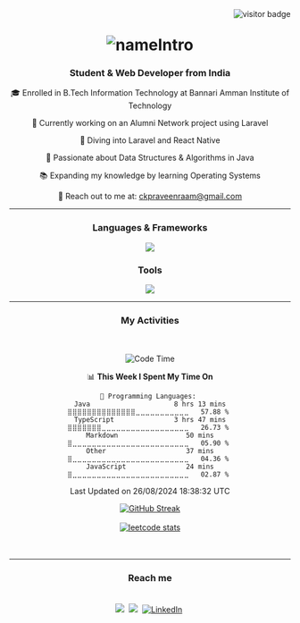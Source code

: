 <div align="center">
  <img align="right" src="https://visitor-badge.laobi.icu/badge?page_id=praveenraam.praveenraam" alt="visitor badge"/>
  <br>
  <h1 align="center" style="margin-top: 30px;">
      <img src="https://readme-typing-svg.demolab.com?font=Fira+Code&pause=1000&center=true&multiline=true&random=true&width=435&lines=Heyy!!+I'm+praveenraam&color=8892BF" alt="nameIntro" />
  </h1>
  <h3 align="center"><strong>Student & Web Developer from India</strong></h3>
  <div align="center">
    <p>🎓 Enrolled in B.Tech Information Technology at Bannari Amman Institute of Technology</p>
    <p>🚀 Currently working on an Alumni Network project using Laravel</p>
    <p>🌟 Diving into Laravel and React Native</p>
    <p>🧠 Passionate about Data Structures & Algorithms in Java</p>
    <p>📚 Expanding my knowledge by learning Operating Systems</p>
    <p>📧 Reach out to me at: <a href="mailto:ckpraveenraam@gmail.com">ckpraveenraam@gmail.com</a></p>
  </div>

  <hr>

  <h3 align="center"><strong>Languages & Frameworks</strong></h3>
  <p align="center">
      <img src="https://skillicons.dev/icons?i=java,c,js,react,laravel,mysql" />
  </p>
  <h3 align="center"><strong>Tools</strong></h3>
    <p align="center">
      <img src="https://skillicons.dev/icons?i=github,git,figma,vscode,postman" />
    </p>

  <hr>
  <h3 align="center"><strong>My Activities</strong> </h3>

  <div align="center" style="padding: 20px;">

  <!--START_SECTION:waka-->
![Code Time](http://img.shields.io/badge/Code%20Time-136%20hrs%2040%20mins-blue)

📊 **This Week I Spent My Time On** 

```text
💬 Programming Languages: 
Java                     8 hrs 13 mins       ⣿⣿⣿⣿⣿⣿⣿⣿⣿⣿⣿⣿⣿⣿⣀⣀⣀⣀⣀⣀⣀⣀⣀⣀⣀   57.88 % 
TypeScript               3 hrs 47 mins       ⣿⣿⣿⣿⣿⣿⣿⣀⣀⣀⣀⣀⣀⣀⣀⣀⣀⣀⣀⣀⣀⣀⣀⣀⣀   26.73 % 
Markdown                 50 mins             ⣿⣀⣀⣀⣀⣀⣀⣀⣀⣀⣀⣀⣀⣀⣀⣀⣀⣀⣀⣀⣀⣀⣀⣀⣀   05.90 % 
Other                    37 mins             ⣿⣀⣀⣀⣀⣀⣀⣀⣀⣀⣀⣀⣀⣀⣀⣀⣀⣀⣀⣀⣀⣀⣀⣀⣀   04.36 % 
JavaScript               24 mins             ⣿⣀⣀⣀⣀⣀⣀⣀⣀⣀⣀⣀⣀⣀⣀⣀⣀⣀⣀⣀⣀⣀⣀⣀⣀   02.87 % 
```


 Last Updated on 26/08/2024 18:38:32 UTC
<!--END_SECTION:waka-->
<a href="https://github.com/praveenraam"><img src="https://github-readme-streak-stats.herokuapp.com?user=praveenraam&theme=dark&hide_border=true" alt="GitHub Streak" /></a><br><br>
<a href="https://leetcode.com/u/praveenraam/"><img src="https://leetcard.jacoblin.cool/praveenraam" alt="leetcode stats"></a>

  </div>
  <hr>
  <h3 align="center"><strong>Reach me</strong></h3>
  <div align="center" style="padding: 20px;">
    <a href="mailto:ckpraveenraam@gmail.com"><img src="https://skillicons.dev/icons?i=gmail&theme=light"></a>&nbsp;
    <a href="https://github.com/praveenraam"><img src="https://skillicons.dev/icons?i=github&theme=light"></a>&nbsp;
    <a href="https://www.linkedin.com/in/praveenraam/"><img src="https://skillicons.dev/icons?i=linkedin&theme=light" alt="LinkedIn" /></a>&nbsp;
  </div>
</div>